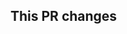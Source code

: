<!-- Please give this pull request a descriptive title. Pull requests with descriptive titles are more likely to receive reviews. Describe what you changed! A title that only references an issue number is not descriptive. -->


<!-- Briefly explain what this pull request changes in each line below, with appropriate heading—'M' for major changes, 'm' for minor changes, 'n' for new features, and 'b' for backwards compatibility breaks and deprecations—and a colon(:), e.g., "M: Added changelogs". Write '[skip changelog]' if changes are trivial or not related to SymPy itself. -->
## This PR changes

<!-- [CHANGELOG END] -->
<!-- If this pull request fixes an issue please indicate which issue by typing "Fixes #NNNN" below. -->
